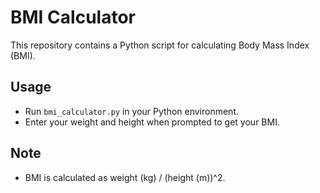 
# BMI Calculator

This repository contains a Python script for calculating Body Mass Index (BMI).

## Usage

- Run `bmi_calculator.py` in your Python environment.
- Enter your weight and height when prompted to get your BMI.

## Note

- BMI is calculated as weight (kg) / (height (m))^2.
